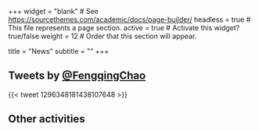 +++
widget = "blank"  # See https://sourcethemes.com/academic/docs/page-builder/
headless = true  # This file represents a page section.
active = true  # Activate this widget? true/false
weight = 12  # Order that this section will appear.

title = "News"
subtitle = ""
+++
## Tweets by [@FengqingChao](https://twitter.com/FengqingChao)
{{< tweet 1296348181438107648 >}}

## Other activities